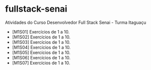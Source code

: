 # fullstack-senai
Atividades do Curso Desenvolvedor Full Stack Senai - Turma Itaguaçu
* [M1S01] Exercícios de 1 a 10.
* [M1S02] Exercícios de 1 a 10.
* [M1S03] Exercícios de 1 a 10.
* [M1S04] Exercícios de 1 a 10.
* [M1S05] Exercícios de 1 a 10.
* [M1S06] Exercícios de 1 a 10.
* [M1S07] Exercícios de 1 a 10.

